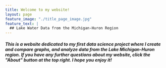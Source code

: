 ```yaml
---
title: Welcome to my website!
layout: page
feature_image: "./title_page_image.jpg"
feature_text: |
  ## Lake Water Data from the Michigan-Huron Region
---
```


##### This is a website dedicated to my first data science project where I create and compare graphs, and analyze data from the Lake Michigan-Huron region. If you have any further questions about my website, click the "About" button at the top right. I hope you enjoy it!




